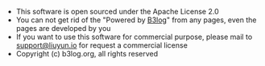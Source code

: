 * This software is open sourced under the Apache  License 2.0
* You can not get rid of the "Powered by [B3log](https://b3log.org)" from any pages, even the pages are developed by you
* If you want to use this software for commercial purpose, please mail to support@liuyun.io for request a commercial license
* Copyright (c) b3log.org, all rights reserved
